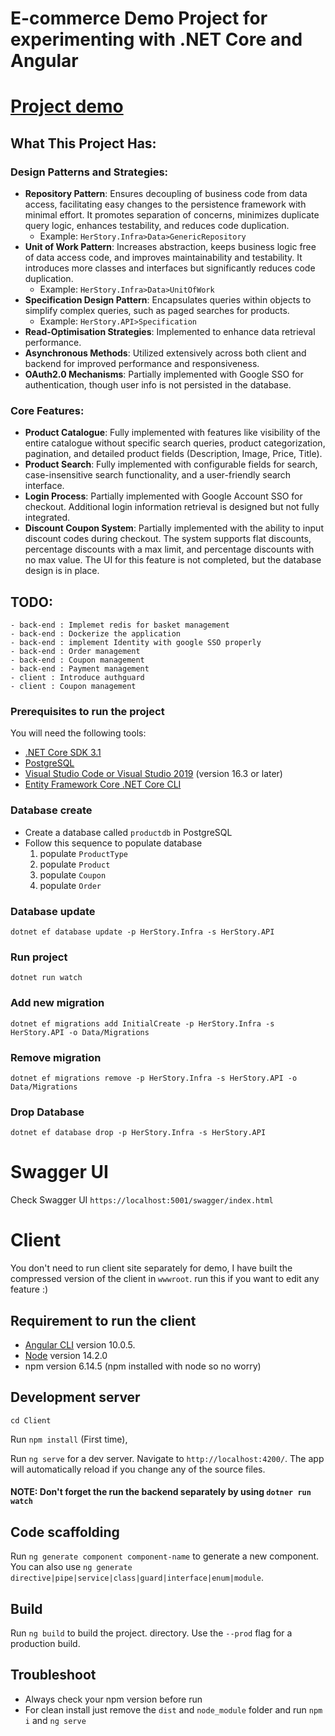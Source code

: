 # E-commerce Demo Project for experimenting with .NET Core and Angular

# [Project demo](https://youtu.be/Twp0uTYXYeE)

## What This Project Has:

### Design Patterns and Strategies:
- **Repository Pattern**: Ensures decoupling of business code from data access, facilitating easy changes to the persistence framework with minimal effort. It promotes separation of concerns, minimizes duplicate query logic, enhances testability, and reduces code duplication.
    - Example: `HerStory.Infra>Data>GenericRepository`
- **Unit of Work Pattern**: Increases abstraction, keeps business logic free of data access code, and improves maintainability and testability. It introduces more classes and interfaces but significantly reduces code duplication.
    - Example: `HerStory.Infra>Data>UnitOfWork`
- **Specification Design Pattern**: Encapsulates queries within objects to simplify complex queries, such as paged searches for products.
    - Example: `HerStory.API>Specification`
- **Read-Optimisation Strategies**: Implemented to enhance data retrieval performance.
- **Asynchronous Methods**: Utilized extensively across both client and backend for improved performance and responsiveness.
- **OAuth2.0 Mechanisms**: Partially implemented with Google SSO for authentication, though user info is not persisted in the database.

### Core Features:
- **Product Catalogue**: Fully implemented with features like visibility of the entire catalogue without specific search queries, product categorization, pagination, and detailed product fields (Description, Image, Price, Title).
- **Product Search**: Fully implemented with configurable fields for search, case-insensitive search functionality, and a user-friendly search interface.
- **Login Process**: Partially implemented with Google Account SSO for checkout. Additional login information retrieval is designed but not fully integrated.
- **Discount Coupon System**: Partially implemented with the ability to input discount codes during checkout. The system supports flat discounts, percentage discounts with a max limit, and percentage discounts with no max value. The UI for this feature is not completed, but the database design is in place.
        
 ## TODO:
    - back-end : Implemet redis for basket management 
    - back-end : Dockerize the application
    - back-end : implement Identity with google SSO properly
    - back-end : Order management
    - back-end : Coupon management
    - back-end : Payment management
    - client : Introduce authguard
    - client : Coupon management
     
 ### Prerequisites to run the project 
 
 You will need the following tools:
 
 - [.NET Core SDK 3.1](https://dotnet.microsoft.com/download/dotnet-core/3.1)
 - [PostgreSQL](https://www.postgresql.org/download/)
 - [Visual Studio Code or Visual Studio 2019](https://visualstudio.microsoft.com/vs/) (version 16.3 or later)
 - [Entity Framework Core .NET Core CLI](https://docs.microsoft.com/en-us/ef/core/miscellaneous/cli/dotnet)

### Database create 

 - Create a database called `productdb` in PostgreSQL
 - Follow this sequence to populate database 
    1. populate `ProductType`
    2. populate `Product`
    3. populate `Coupon`
    4. populate `Order`  
  
### Database update

`dotnet ef database update -p HerStory.Infra -s HerStory.API`

### Run project

`dotnet run watch`

### Add new migration 

`dotnet ef migrations add InitialCreate -p HerStory.Infra -s HerStory.API -o Data/Migrations`

### Remove migration 

`dotnet ef migrations remove -p HerStory.Infra -s HerStory.API -o Data/Migrations` 

### Drop Database
`dotnet ef database drop -p HerStory.Infra -s HerStory.API` 

# Swagger UI
 Check Swagger UI `https://localhost:5001/swagger/index.html`

# Client
You don't need to run client site separately for demo, I have built the compressed version of the client in `wwwroot`.
run this if you want to edit any feature :)

## Requirement to run the client
- [Angular CLI](https://github.com/angular/angular-cli) version 10.0.5.
- [Node](https://nodejs.org/en/) version 14.2.0
- npm version 6.14.5 (npm installed with node so no worry)

## Development server

`cd Client` 

Run `npm install` (First time), 

Run `ng serve` for a dev server. Navigate to `http://localhost:4200/`. The app will automatically reload if you change any of the source files.

#### NOTE: Don't forget the run the backend separately by using `dotner run watch`

## Code scaffolding

Run `ng generate component component-name` to generate a new component. You can also use `ng generate directive|pipe|service|class|guard|interface|enum|module`.

## Build

Run `ng build` to build the project. directory. Use the `--prod` flag for a production build.

## Troubleshoot

- Always check your npm version before run
- For clean install just remove the `dist` and `node_module` folder and run `npm i` and `ng serve`